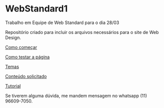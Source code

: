 # WebStandard1
Trabalho em Equipe de Web Standard para o dia 28/03

Repositório criado para incluir os arquivos necessários para o site de Web Design.

[Como começar](doc/HowStart.MD)

[Como testar a página](doc/HowTest.MD)

[Temas](doc/Temas.MD)

[Conteúdo solicitado](doc/Conteudo.MD)

[Tutorial](doc/Tutorial.MD)

Se tiverem alguma dúvida, me mandem mensagem no whatsapp (11) 96609-7050.
